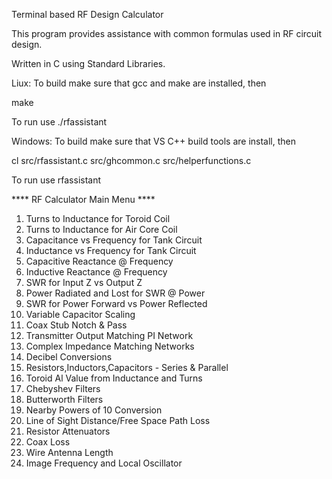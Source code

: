 Terminal based RF Design Calculator

This program provides assistance with common formulas used in RF circuit design.

Written in C using Standard Libraries.

Liux:
  To build make sure that gcc and make are installed, then

  make

  To run use ./rfassistant

Windows:
  To build make sure that VS C++ build tools are install, then

  cl src/rfassistant.c src/ghcommon.c src/helperfunctions.c

  To run use rfassistant


   **** RF Calculator Main Menu ****

 1. Turns to Inductance for Toroid Coil
 2. Turns to Inductance for Air Core Coil
 3. Capacitance vs Frequency for Tank Circuit
 4. Inductance vs Frequency for Tank Circuit
 5. Capacitive Reactance @ Frequency
 6. Inductive Reactance @ Frequency
 7. SWR for Input Z vs Output Z
 8. Power Radiated and Lost for SWR @ Power
 9. SWR for Power Forward vs Power Reflected
10. Variable Capacitor Scaling
11. Coax Stub Notch & Pass
12. Transmitter Output Matching PI Network
13. Complex Impedance Matching Networks
14. Decibel Conversions
15. Resistors,Inductors,Capacitors - Series & Parallel
16. Toroid Al Value from Inductance and Turns
17. Chebyshev Filters
18. Butterworth Filters
19. Nearby Powers of 10 Conversion
20. Line of Sight Distance/Free Space Path Loss
21. Resistor Attenuators
22. Coax Loss
23. Wire Antenna Length
24. Image Frequency and Local Oscillator

